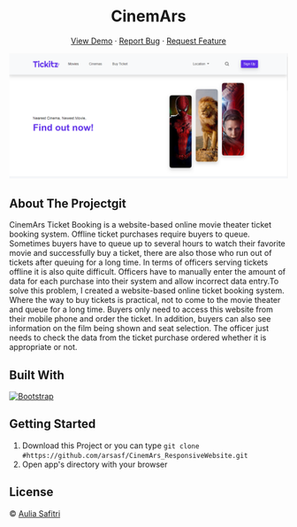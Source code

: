 <h1 align='center'>CinemArs</h1>
  <p align="center">
    <a href="https://cinemarsticketbooking.netlify.app/">View Demo</a>
    ·
    <a href="https://github.com/arsasf/CinemArs_ResponsiveWebsite/issues">Report Bug</a>
    ·
    <a href="https://github.com/arsasf/CinemArs_ResponsiveWebsite/pulls">Request Feature</a>
  </p>

![Image Banner](image_banner.png)

## About The Projectgit

CinemArs Ticket Booking is a website-based online movie theater ticket booking system. Offline ticket purchases require buyers to queue. Sometimes buyers have to queue up to several hours to watch their favorite movie and successfully buy a ticket, there are also those who run out of tickets after queuing for a long time. In terms of officers serving tickets offline it is also quite difficult. Officers have to manually enter the amount of data for each purchase into their system and allow incorrect data entry.To solve this problem, I created a website-based online ticket booking system. Where the way to buy tickets is practical, not to come to the movie theater and queue for a long time. Buyers only need to access this website from their mobile phone and order the ticket. In addition, buyers can also see information on the film being shown and seat selection. The officer just needs to check the data from the ticket purchase ordered whether it is appropriate or not.

## Built With

[![Bootstrap](https://img.shields.io/badge/Bootstrap-v5.0.x-blue)](https://getbootstrap.com/)

## Getting Started

1. Download this Project or you can type `git clone #https://github.com/arsasf/CinemArs_ResponsiveWebsite.git`
2. Open app's directory with your browser

## License

© [Aulia Safitri](https://github.com/arsasf/)
